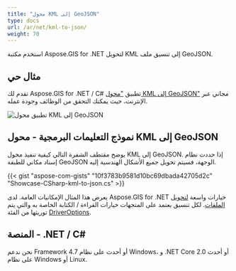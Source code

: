 ```yaml
---
title: "محول KML إلى GeoJSON"
type: docs
url: /ar/net/kml-to-json/
weight: 70
---
```


استخدم مكتبة Aspose.GIS for .NET لتحويل KML إلى تنسيق ملف GeoJSON.

## **مثال حي**

تقدم لك Aspose.GIS for .NET / C# تطبيق ["محول KML إلى GeoJSON"](https://products.aspose.app/gis/conversion/kml-to-json) مجاني عبر الإنترنت، حيث يمكنك التحقق من الوظائف وجودة عمله.

![تطبيق محول KML إلى GeoJSON](conversion.png)

## **نموذج التعليمات البرمجية - محول KML إلى GeoJSON**

يوضح مقتطف الشفرة التالي كيفية تنفيذ محول KML إلى GeoJSON. إذا حددت نظام إسناد مكاني للطبقة GeoJSON الوجهة، فسيتم تحويل جميع الأشكال الهندسية إليه. 

{{< gist "aspose-com-gists" "10f3783b9581d10bc69dbada42705d2c" "Showcase-CSharp-kml-to-json.cs" >}}

يعرض هذا المثال الإمكانيات العامة. لدى Aspose.GIS for .NET خيارات واسعة [لتحويل الملفات](https://docs.aspose.com/gis/net/vector-layers/). لكل تنسيق يعتمد على المتجهات خيارات القراءة / الكتابة الخاصة به والتي يتم توريثها من الفئة [DriverOptions](https://reference.aspose.com/gis/net/aspose.gis/driveroptions).

## **المنصة - .NET / C#**

نحن ندعم Framework 4.7 أو أحدث على نظام Windows، و .NET Core 2.0 أو أحدث على نظام Windows أو Linux.
